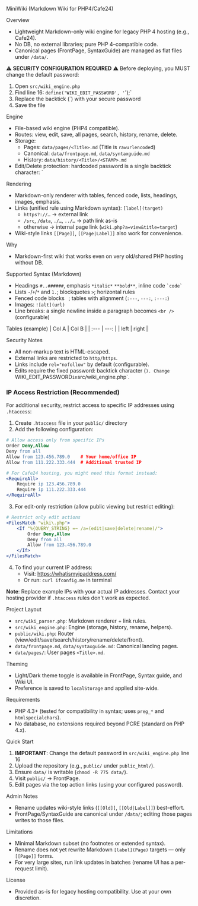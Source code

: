 MiniWiki (Markdown Wiki for PHP4/Cafe24)

Overview
- Lightweight Markdown-only wiki engine for legacy PHP 4 hosting (e.g., Cafe24).
- No DB, no external libraries; pure PHP 4–compatible code.
- Canonical pages (FrontPage, SyntaxGuide) are managed as flat files under `/data/`.

⚠️ **SECURITY CONFIGURATION REQUIRED** ⚠️
Before deploying, you MUST change the default password:
1. Open `src/wiki_engine.php`
2. Find line 16: `define('WIKI_EDIT_PASSWORD', '`');`
3. Replace the backtick (`) with your secure password
4. Save the file

Engine
- File-based wiki engine (PHP4 compatible).
- Routes: view, edit, save, all pages, search, history, rename, delete.
- Storage:
  - Pages: `data/pages/<Title>.md` (Title is `rawurlencode`d)
  - Canonical: `data/frontpage.md`, `data/syntaxguide.md`
  - History: `data/history/<Title>/<STAMP>.md`
- Edit/Delete protection: hardcoded password is a single backtick character: `

Rendering
- Markdown-only renderer with tables, fenced code, lists, headings, images, emphasis.
- Links (unified rule using Markdown syntax): `[label](target)`
  - `https?://…` → external link
  - `/src`, `/data`, `./…`, `../…` → path link as-is
  - otherwise → internal page link (`wiki.php?a=view&title=target`)
- Wiki-style links `[[Page]]`, `[[Page|Label]]` also work for convenience.

Why
- Markdown-first wiki that works even on very old/shared PHP hosting without DB.

Supported Syntax (Markdown)
- Headings `#..######`, emphasis `*italic*` `**bold**`, inline code `` `code` ``
- Lists `-`/`+`/`*` and `1.`; blockquotes `>`; horizontal rules
- Fenced code blocks ``` ```; tables with alignment (`:---`, `---:`, `:---:`)
- Images: `![alt](url)`
- Line breaks: a single newline inside a paragraph becomes `<br />` (configurable)

Tables (example)
| Col A | Col B |
| :--- | ---: |
| left | right |

Security Notes
- All non-markup text is HTML-escaped.
- External links are restricted to `http/https`.
- Links include `rel="nofollow"` by default (configurable).
- Edits require the fixed password: backtick character (`). Change `WIKI_EDIT_PASSWORD` in `src/wiki_engine.php`.

### IP Access Restriction (Recommended)
For additional security, restrict access to specific IP addresses using `.htaccess`:

1. Create `.htaccess` file in your `public/` directory
2. Add the following configuration:

```apache
# Allow access only from specific IPs
Order Deny,Allow
Deny from all
Allow from 123.456.789.0    # Your home/office IP
Allow from 111.222.333.444  # Additional trusted IP

# For Cafe24 hosting, you might need this format instead:
<RequireAll>
    Require ip 123.456.789.0
    Require ip 111.222.333.444
</RequireAll>
```

3. For edit-only restriction (allow public viewing but restrict editing):

```apache
# Restrict only edit actions
<FilesMatch "wiki\.php">
    <If "%{QUERY_STRING} =~ /a=(edit|save|delete|rename)/">
        Order Deny,Allow
        Deny from all
        Allow from 123.456.789.0
    </If>
</FilesMatch>
```

4. To find your current IP address:
   - Visit: https://whatismyipaddress.com/
   - Or run: `curl ifconfig.me` in terminal

**Note**: Replace example IPs with your actual IP addresses. Contact your hosting provider if `.htaccess` rules don't work as expected.

Project Layout
- `src/wiki_parser.php`: Markdown renderer + link rules.
- `src/wiki_engine.php`: Engine (storage, history, rename, helpers).
- `public/wiki.php`: Router (view/edit/save/search/history/rename/delete/front).
- `data/frontpage.md`, `data/syntaxguide.md`: Canonical landing pages.
- `data/pages/`: User pages `<Title>.md`.

Theming
- Light/Dark theme toggle is available in FrontPage, Syntax guide, and Wiki UI.
- Preference is saved to `localStorage` and applied site-wide.

Requirements
- PHP 4.3+ (tested for compatibility in syntax; uses `preg_*` and `htmlspecialchars`).
- No database, no extensions required beyond PCRE (standard on PHP 4.x).

Quick Start
1. **IMPORTANT**: Change the default password in `src/wiki_engine.php` line 16
2. Upload the repository (e.g., `public/` under `public_html/`).
3. Ensure `data/` is writable (`chmod -R 775 data/`).
4. Visit `public/` → FrontPage.
5. Edit pages via the top action links (using your configured password).

Admin Notes
- Rename updates wiki-style links (`[[Old]]`, `[[Old|Label]]`) best-effort.
- FrontPage/SyntaxGuide are canonical under `/data/`; editing those pages writes to those files.

Limitations
- Minimal Markdown subset (no footnotes or extended syntax).
- Rename does not yet rewrite Markdown `[label](Page)` targets — only `[[Page]]` forms.
- For very large sites, run link updates in batches (rename UI has a per-request limit).


License
- Provided as-is for legacy hosting compatibility. Use at your own discretion.
